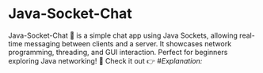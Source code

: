 # Java-Socket-Chat
Java-Socket-Chat 💬 is a simple chat app using Java Sockets, allowing real-time messaging between clients and a server. It showcases network programming, threading, and GUI interaction. Perfect for beginners exploring Java networking! 🚀 Check it out 👉
#*Explanation:*
